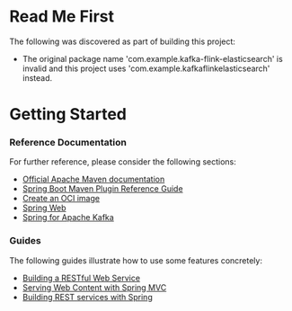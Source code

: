 # Read Me First
The following was discovered as part of building this project:

* The original package name 'com.example.kafka-flink-elasticsearch' is invalid and this project uses 'com.example.kafkaflinkelasticsearch' instead.

# Getting Started

### Reference Documentation
For further reference, please consider the following sections:

* [Official Apache Maven documentation](https://maven.apache.org/guides/index.html)
* [Spring Boot Maven Plugin Reference Guide](https://docs.spring.io/spring-boot/docs/2.7.7/maven-plugin/reference/html/)
* [Create an OCI image](https://docs.spring.io/spring-boot/docs/2.7.7/maven-plugin/reference/html/#build-image)
* [Spring Web](https://docs.spring.io/spring-boot/docs/2.7.7/reference/htmlsingle/#web)
* [Spring for Apache Kafka](https://docs.spring.io/spring-boot/docs/2.7.7/reference/htmlsingle/#messaging.kafka)

### Guides
The following guides illustrate how to use some features concretely:

* [Building a RESTful Web Service](https://spring.io/guides/gs/rest-service/)
* [Serving Web Content with Spring MVC](https://spring.io/guides/gs/serving-web-content/)
* [Building REST services with Spring](https://spring.io/guides/tutorials/rest/)

